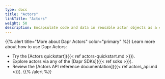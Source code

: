 ```yaml
---
type: docs
title: "Actors"
linkTitle: "Actors"
weight: 50
description: Encapsulate code and data in reusable actor objects as a common microservices design pattern
---
```


{{% alert title="More about Dapr Actors" color="primary" %}}
 Learn more about how to use Dapr Actors:
 - Try the [Actors quickstart]({{< ref actors-quickstart.md >}}).
 - Explore actors via any of the [Dapr SDKs]({{< ref sdks >}}). 
 - Review the [Actors API reference documentation]({{< ref actors_api.md >}}).
{{% /alert %}}
